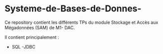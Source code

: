# Systeme-de-Bases-de-Donnes-
Ce repository contient les différents TPs du module Stockage et Accès aux Mégadonnées (SAM) de M1- DAC.

Il contient principalement :

- SQL
-JDBC
